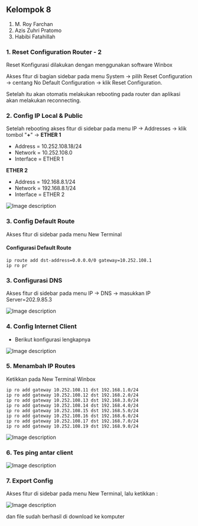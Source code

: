 ## Kelompok 8
1. M. Roy Farchan
2. Azis Zuhri Pratomo
3. Habibi Fatahillah

### 1. Reset Configuration Router - 2
Reset Konfigurasi dilakukan dengan menggunakan software Winbox 

Akses fitur di bagian sidebar pada menu System -> pilih Reset Configuration -> centang No Default Configuration -> klik Reset Configuration.
 
Setelah itu akan otomatis melakukan rebooting pada router dan aplikasi akan melakukan reconnecting.


### 2. Config IP Local & Public
Setelah rebooting akses fitur di sidebar pada menu IP -> Addresses -> klik tombol "**+**" ->
**ETHER 1**
 - Address = 10.252.108.18/24
 - Network = 10.252.108.0
 - Interface = ETHER 1

 **ETHER 2**
 - Address = 192.168.8.1/24
 - Network = 192.168.8.1/24
 - Interface = ETHER 2


![Image description](https://dev-to-uploads.s3.amazonaws.com/uploads/articles/e27lqlmly86aohvbi1b3.png)


### 3. Config Default Route
Akses fitur di sidebar pada menu New Terminal
#### Configurasi Default Route
```console
ip route add dst-address=0.0.0.0/0 gateway=10.252.108.1
ip ro pr
```

### 3. Configurasi DNS
Akses fitur di sidebar pada menu IP -> DNS -> masukkan IP Server=202.9.85.3

![Image description](https://dev-to-uploads.s3.amazonaws.com/uploads/articles/00ygsanobl8tx9qyp1vj.png)



### 4. Config Internet Client
 - Berikut konfigurasi lengkapnya

![Image description](https://dev-to-uploads.s3.amazonaws.com/uploads/articles/kydmgqi1tljcnikvp0pa.png)



### 5. Menambah IP Routes
Ketikkan pada New Terminal Winbox
```console
ip ro add gateway 10.252.108.11 dst 192.168.1.0/24
ip ro add gateway 10.252.108.12 dst 192.168.2.0/24
ip ro add gateway 10.252.108.13 dst 192.168.3.0/24
ip ro add gateway 10.252.108.14 dst 192.168.4.0/24
ip ro add gateway 10.252.108.15 dst 192.168.5.0/24
ip ro add gateway 10.252.108.16 dst 192.168.6.0/24
ip ro add gateway 10.252.108.17 dst 192.168.7.0/24
ip ro add gateway 10.252.108.19 dst 192.168.9.0/24
```

![Image description](https://dev-to-uploads.s3.amazonaws.com/uploads/articles/gehvsvqqz29dc6l5qqo5.png)



### 6. Tes ping antar client

![Image description](https://dev-to-uploads.s3.amazonaws.com/uploads/articles/d96v1a4ayagqa9yl5yl8.png)


### 7. Export Config
Akses fitur di sidebar pada menu New Terminal, lalu ketikkan :

![Image description](https://dev-to-uploads.s3.amazonaws.com/uploads/articles/khzinz1j7eew6a633gnx.png)


dan file sudah berhasil di download ke komputer

